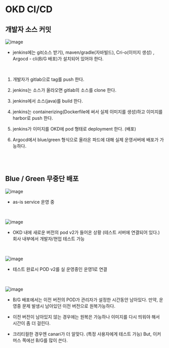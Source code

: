 # OKD CI/CD

## 개발자 소스 커밋
![image](https://user-images.githubusercontent.com/38865267/135419128-71d6a4c7-eea3-4632-b074-87163a8ac815.png)

- jenkins에는 git(소스 받기), maven/gradle(자바빌드), Cri-o(이미지 생성) , Argocd - cli(B/G 배포)가 설치되어 있어야 한다.
<br/>

1. 개발자가 gitlab으로 tag를 push 한다.
   
2. jenkins는 소스가 올라오면 gitlab의 소스를 clone 한다.
   
3. jenkins에서 소스(java)를 build 한다.
   
4. jenkins는 containerizing(Dockerfile에 써서 실제 이미지를 생성)하고 이미지를 harbor로 push 한다.
   
5. jenkins가 이미지를 OKD에 pod 형태로 deployment 한다. (배포) 

6. Argocd에서 blue/green 형식으로 올라온 파드에 대해 실제 운영서버에 배포가 가능하다.


<br/><br/>

## Blue / Green 무중단 배포

 ![image](https://user-images.githubusercontent.com/38865267/135421315-2f5c09f6-f886-4add-998b-352b10ed033a.png)
- as-is service 운영 중


<br/>

![image](https://user-images.githubusercontent.com/38865267/135421843-35905789-9caa-4e04-9cc7-b47330951b89.png)

- OKD 내에 새로운 버전의 pod v2가 들어온 상황 (테스트 서버에 연결되어 있다.) 회사 내부에서 개발자/현업 테스트 가능


<br/>

![image](https://user-images.githubusercontent.com/38865267/135422475-53cc996a-43da-48bb-88f2-ec96494797a8.png)
- 테스트 완료시 POD v2를 실 운영중인 운영1로 연결


<br/>


![image](https://user-images.githubusercontent.com/38865267/135423020-4ad88f56-474c-4c22-98f5-c65a19d61b4d.png)

- B/G 배포에서는 이전 버전의 POD가 관리자가 설정한 시간동안 남아있다. 만약, 운영중 문제 발생시 남아있던 이전 버전으로 원복가능하다.


- 이전 버전이 남아있지 않는 경우에는 원복은 가능하나 이미지를 다시 띄워야 해서 시간이 좀 더 걸린다.

- 크리티컬한 경우엔 canari가 더 알맞다. (특정 사용자에게 테스트 가능) But, 이커머스 쪽에선 B/G를 많이 쓴다.
